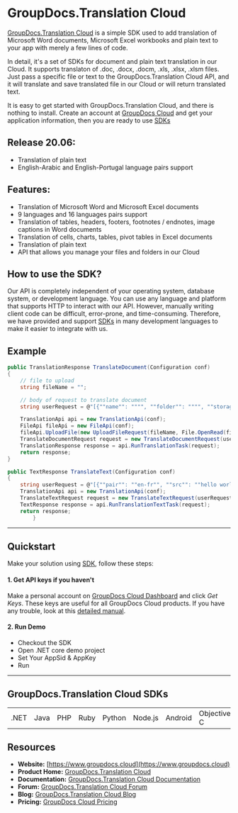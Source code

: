 # GroupDocs.Translation Cloud

[GroupDocs.Translation Cloud](https://products.groupdocs.cloud/translation) is a simple SDK used to add translation of Microsoft Word documents, Microsoft Excel workbooks and plain text to your app with merely a few lines of code.

In detail, it's a set of SDKs for document and plain text translation in our Cloud. It supports translaton of .doc, .docx, .docm, .xls, .xlsx, .xlsm files. Just pass a specific file or text to the GroupDocs.Translation Cloud API, and it will translate and save translated file in our Cloud or will return translated text.

It is easy to get started with GroupDocs.Translation Cloud, and there is nothing to install. Create an account at [GroupDocs Cloud](https://dashboard.aspose.cloud/#/) and get your application information, then you are ready to use [SDKs](#groupdocstranslation-cloud-sdks)

## Release 20.06:
- Translation of plain text
- English-Arabic and English-Portugal language pairs support 


## Features:
- Translation of Microsoft Word and Microsoft Excel documents
- 9 languages and 16 languages pairs support
- Translation of tables, headers, footers, footnotes / endnotes, image captions in Word documents
- Translation of cells, charts, tables, pivot tables in Excel documents
- Translation of plain text
- API that allows you manage your files and folders in our Cloud

## How to use the SDK?

Our API is completely independent of your operating system, database system, or development language. You can use any language and platform that supports HTTP to interact with our API. However, manually writing client code can be difficult, error-prone, and time-consuming. Therefore, we have provided and support [SDKs](#groupdocstranslation-cloud-sdks) in many development languages to make it easier to integrate with us.

## Example

```csharp
public TranslationResponse TranslateDocument(Configuration conf)
{
    // file to upload
    string fileName = "";

    // body of request to translate document
    string userRequest = @"[{""name"": """", ""folder"": """", ""storage"": """", ""format"": """", ""savepath"": """", ""savefile"": """", ""pair"": """"}]";

    TranslationApi api = new TranslationApi(conf);
    FileApi fileApi = new FileApi(conf);
    fileApi.UploadFile(new UploadFileRequest(fileName, File.OpenRead(fileName)));
    TranslateDocumentRequest request = new TranslateDocumentRequest(userRequest);
    TranslationResponse response = api.RunTranslationTask(request);
    return response;
}

public TextResponse TranslateText(Configuration conf)
{
    string userRequest = @"[{""pair"": ""en-fr"", ""src"": ""hello world""}]";
    TranslationApi api = new TranslationApi(conf);
    TranslateTextRequest request = new TranslateTextRequest(userRequest);
    TextResponse response = api.RunTranslationTextTask(request);
    return response;
        }
```
_________________________

## Quickstart

Make your solution using [SDK](groupdocstranslation-cloud-sdks), follow these steps:

#### 1. Get API keys if you haven't

Make a personal account on [GroupDocs Cloud Dashboard](https://dashboard.groupdocs.cloud/#/) and click _Get Keys_. These keys are useful for all GroupDocs Cloud products. If you have any trouble, look at this [detailed manual](https://wiki.groupdocs.cloud/translationcloud/getting-started/create-new-app-and-get-app-key-and-sid/).

#### 2. Run Demo
  * Checkout the SDK
  * Open .NET core demo project
  * Set Your AppSid & AppKey
  * Run

_________________________

## GroupDocs.Translation Cloud SDKs

||||||||||
|--------------|----------|-------|-------|-------|---------|---------|----------|-------|
|.NET|Java|PHP|Ruby|Python|Node.js|Android|Objective-C|Perl|

## Resources

- **Website:** [https://www.groupdocs.cloud](https://www.groupdocs.cloud)
- **Product Home:** [GroupDocs.Translation Cloud](https://products.groupdocs.cloud/translation)
- **Documentation:** [GroupDocs.Translation Cloud Documentation](https://wiki.groupdocs.cloud/translationcloud/)
- **Forum:** [GroupDocs.Translation Cloud Forum](https://forum.groupdocs.cloud/c/translation)
- **Blog:** [GroupDocs.Translation Cloud Blog](https://blog.groupdocs.cloud/category/translation/)
- **Pricing:** [GroupDocs Cloud Pricing](https://purchase.groupdocs.cloud/pricing)
